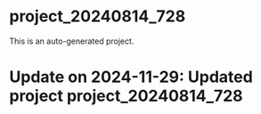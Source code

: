 # project_20240814_728

This is an auto-generated project.

# Update on 2024-11-29: Updated project project_20240814_728
